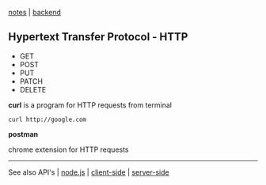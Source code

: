 [notes](notes.md) | [backend](backend.md)

## Hypertext Transfer Protocol - HTTP

- GET
- POST
- PUT
- PATCH
- DELETE

**curl** is a program for HTTP requests from terminal

`curl http://google.com`

**postman**

chrome extension for HTTP requests

---

See also API's | [node.js](node.md)
 | [client-side](client-side.md) | [server-side](server-side.md)
